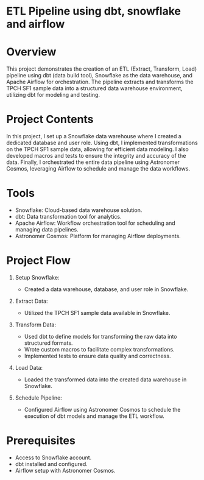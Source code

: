 ETL Pipeline using dbt, snowflake and airflow
========

Overview
========

This project demonstrates the creation of an ETL (Extract, Transform, Load) pipeline using dbt (data build tool), Snowflake as the data warehouse, and Apache Airflow for orchestration. The pipeline extracts and transforms the TPCH SF1 sample data into a structured data warehouse environment, utilizing dbt for modeling and testing.

Project Contents
================

In this project, I set up a Snowflake data warehouse where I created a dedicated database and user role. Using dbt, I implemented transformations on the TPCH SF1 sample data, allowing for efficient data modeling. I also developed macros and tests to ensure the integrity and accuracy of the data. Finally, I orchestrated the entire data pipeline using Astronomer Cosmos, leveraging Airflow to schedule and manage the data workflows.

Tools
===========================

- Snowflake: Cloud-based data warehouse solution.
- dbt: Data transformation tool for analytics.
- Apache Airflow: Workflow orchestration tool for scheduling and managing data pipelines.
- Astronomer Cosmos: Platform for managing Airflow deployments.

Project Flow
=================================

1. Setup Snowflake:
    - Created a data warehouse, database, and user role in Snowflake.

2. Extract Data:
    - Utilized the TPCH SF1 sample data available in Snowflake.

3. Transform Data:
    - Used dbt to define models for transforming the raw data into structured formats.
    - Wrote custom macros to facilitate complex transformations.
    - Implemented tests to ensure data quality and correctness.

4. Load Data:
    - Loaded the transformed data into the created data warehouse in Snowflake.

5. Schedule Pipeline:    
    - Configured Airflow using Astronomer Cosmos to schedule the execution of dbt models and manage the ETL workflow.

Prerequisites
=======

- Access to Snowflake account.
- dbt installed and configured.
- Airflow setup with Astronomer Cosmos.

